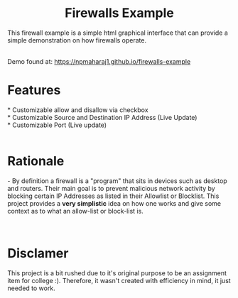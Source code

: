 <h1 style="text-align: center">Firewalls Example</h1>
This firewall example is a simple html graphical interface that can provide a simple demonstration on how firewalls operate.
<br>
<br>
<p> Demo found at: <a href="https://npmaharaj1.github.io/firewalls-example">https://npmaharaj1.github.io/firewalls-example</a></p>

<h1>Features</h1>
 * Customizable allow and disallow via checkbox
 <br>
 * Customizable Source and Destination IP Address (Live Update)
 <br>
 * Customizable Port (Live update)
<br>
<br>

<h1>Rationale</h1>
<p>- By definition a firewall is a "program" that sits in devices such as desktop and routers. Their main goal is to prevent malicious network activity by blocking certain IP Addresses as listed in their Allowlist or Blocklist. This project provides a <b>very simplistic</b> idea on how one works and give some context as to what an allow-list or block-list is.</p>

<br>

<h1>Disclamer</h1>
<p>This project is a bit rushed due to it's original purpose to be an assignment item for college :). Therefore, it wasn't created with efficiency in mind, it just needed to work.</p>
